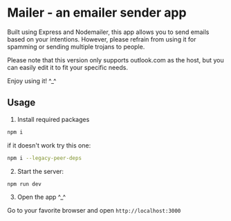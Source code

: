 # Mailer - an emailer sender app

Built using Express and Nodemailer, this app allows you to send emails based on your intentions. However, please refrain from using it for spamming or sending multiple trojans to people.

Please note that this version only supports outlook.com as the host, but you can easily edit it to fit your specific needs.

Enjoy using it! ^\_^

## Usage

1. Install required packages

```bash
npm i
```

if it doesn't work try this one:

```bash
npm i --legacy-peer-deps
```

2. Start the server:

```bash
npm run dev
```

3. Open the app ^\_^

Go to your favorite browser and open `http://localhost:3000`
